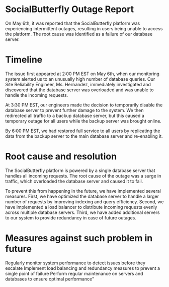 # SocialButterfly Outage Report

On May 6th, it was reported that the SocialButterfly platform was experiencing intermittent outages, resulting in users being unable to access the platform. The root cause was identified as a failure of our database server.

# Timeline
The issue first appeared at 2:00 PM EST on May 6th, when our monitoring system alerted us to an unusually high number of database queries. Our Site Reliability Engineer, Ms. Hernandez, immediately investigated and discovered that the database server was overloaded and was unable to handle the incoming requests.

At 3:30 PM EST, our engineers made the decision to temporarily disable the database server to prevent further damage to the system. We then redirected all traffic to a backup database server, but this caused a temporary outage for all users while the backup server was brought online.

By 6:00 PM EST, we had restored full service to all users by replicating the data from the backup server to the main database server and re-enabling it.

# Root cause and resolution
The SocialButterfly platform is powered by a single database server that handles all incoming requests. The root cause of the outage was a surge in traffic, which overloaded the database server and caused it to fail.

To prevent this from happening in the future, we have implemented several measures. First, we have optimized the database server to handle a larger number of requests by improving indexing and query efficiency. Second, we have implemented a load balancer to distribute incoming requests evenly across multiple database servers. Third, we have added additional servers to our system to provide redundancy in case of future outages.

# Measures against such problem in future
Regularly monitor system performance to detect issues before they escalate
Implement load balancing and redundancy measures to prevent a single point of failure
Perform regular maintenance on servers and databases to ensure optimal performance"
